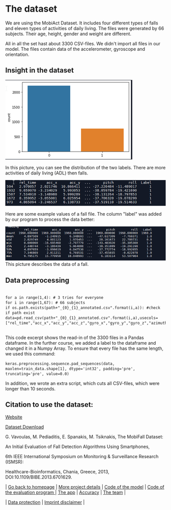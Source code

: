 # The dataset 
We are using the MobiAct Dataset. It includes four different types of falls and eleven types of activities of daily living. 
The files were generated by 66 subjects. Their age, height, gender and weight are different.

All in all the set hast about 3300 CSV-files. We didn't import all files in our model. The files contain data of the accelerometer, gyroscope and orientation.  

## Insight in the dataset
![](https://raw.githubusercontent.com/MatheLi/BWKI/master/res/Verteilung_Sturz_ADL.png?raw=true)

In this picture, you can see the distribution of the two labels. There are more activities of daily living (ADL) then falls.

![](https://github.com/MatheLi/BWKI/blob/master/res/sample_FOL.png?raw=true)

Here are some example values of a fall file. The column "label" was added by our program to process the data better:


![](https://github.com/MatheLi/BWKI/blob/master/res/describe_FOL_(3).png?raw=true)
This picture describes the data of a fall. 

## Data preprocessing
```

for a in range(1,4): # 3 tries for everyone
for i in range(1,67): # 66 subjects
if os.path.exists(path+"_{0}_{1}_annotated.csv".format(i,a)): #check if path exist
data=pd.read_csv(path+"_{0}_{1}_annotated.csv".format(i,a),usecols=["rel_time","acc_x","acc_y","acc_z","gyro_x","gyro_y","gyro_z","azimuth","pitch","roll"])
 
```
This code excerpt shows the read-in of the 3300 files in a Pandas dataframe. In the further course, we added a label to the dataframe and changed it in a Numpy Array.
To ensure that every file has the same length, we used this command:
```
keras.preprocessing.sequence.pad_sequences(data, maxlen=train_data.shape[1], dtype='int32', padding='pre', truncating='pre', value=0.0) 
```
In addition, we wrote an extra script, which cuts all CSV-files, which were longer than 10 seconds.

## Citation to use the dataset: 
[Website](https://bmi.teicrete.gr/en/home/)

[Dataset Download](https://drive.google.com/file/d/1tY5DxGHuNHFZfgGHLY8ZcmIDDY3BSN5x/view?usp=sharing)

G. Vavoulas, M. Pediaditis, E. Spanakis, M. Tsiknakis, The MobiFall Dataset:

An Initial Evaluation of Fall Detection Algorithms Using Smartphones, 

6th IEEE International Symposium on Monitoring & Surveillance Research (ISMSR): 

Healthcare-Bioinformatics, Chania, Greece, 2013, DOI:10.1109/BIBE.2013.6701629.

| [Go back to homepage](https://matheli.github.io/Fall_Detection_App_AI/.) | [More project details](https://matheli.github.io/Fall_Detection_App_AI/posts/More%20details.html) |  [Code of the model](https://matheli.github.io/Fall_Detection_App_AI/posts/First_model.html) | [Code of the evaluation program ](https://matheli.github.io/Fall_Detection_App_AI/posts/Second_model.html)  | [The app](https://matheli.github.io/Fall_Detection_App_AI/posts/The_app_code.html) | [Accuracy](https://matheli.github.io/Fall_Detection_App_AI/posts/Accuracy.html) | [The team](https://matheli.github.io/Fall_Detection_App_AI/posts/The_team/The_team.html) |

| [Data protection](https://matheli.github.io/Fall_Detection_App_AI/posts/Datenschutzerkl%C3%A4rung) | [Imprint disclaimer](https://matheli.github.io/Fall_Detection_App_AI/posts/Impressum_Haftungsauschluss) |
